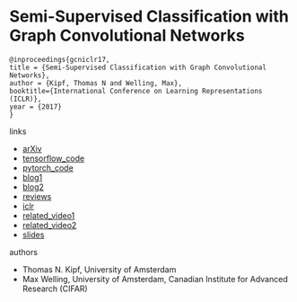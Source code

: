 #  Semi-Supervised Classification with Graph Convolutional Networks
```
@inproceedings{gcniclr17,
title = {Semi-Supervised Classification with Graph Convolutional Networks},
author = {Kipf, Thomas N and Welling, Max},
booktitle={International Conference on Learning Representations (ICLR)},
year = {2017}
}
```
links
- [arXiv](https://arxiv.org/abs/1609.02907)
- [tensorflow_code](https://github.com/tkipf/gcn)
- [pytorch_code](https://github.com/tkipf/pygcn)
- [blog1](https://tkipf.github.io/graph-convolutional-networks/)
- [blog2](http://www.inference.vc/how-powerful-are-graph-convolutions-review-of-kipf-welling-2016-2/)
- [reviews](https://openreview.net/forum?id=SJU4ayYgl)
- [iclr](https://openreview.net/pdf?id=SJU4ayYgl)
- [related_video1](https://www.youtube.com/watch?v=0_O8PdZBc5s)
- [related_video2](https://www.youtube.com/watch?v=0_O8PdZBc5s)
- [slides](http://deeploria.gforge.inria.fr/thomasTalk.pdf)

authors
- Thomas N. Kipf, University of Amsterdam
- Max Welling, University of Amsterdam, Canadian Institute for Advanced Research (CIFAR)
